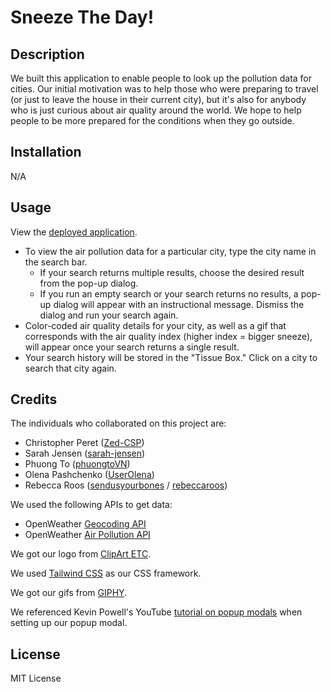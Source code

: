 # Sneeze The Day!

## Description

We built this application to enable people to look up the pollution data for cities. Our initial motivation was to help those who were preparing to travel (or just to leave the house in their current city), but it's also for anybody who is just curious about air quality around the world. We hope to help people to be more prepared for the conditions when they go outside.

## Installation

N/A

## Usage

<!-- URL to come -->
View the [deployed application]().

- To view the air pollution data for a particular city, type the city name in the search bar.
    - If your search returns multiple results, choose the desired result from the pop-up dialog.
    - If you run an empty search or your search returns no results, a pop-up dialog will appear with an instructional message. Dismiss the dialog and run your search again.
- Color-coded air quality details for your city, as well as a gif that corresponds with the air quality index (higher index = bigger sneeze), will appear once your search returns a single result.
- Your search history will be stored in the "Tissue Box." Click on a city to search that city again.

<!-- Screenshot to come -->


## Credits

The individuals who collaborated on this project are:
- Christopher Peret ([Zed-CSP](https://github.com/Zed-CSP))
- Sarah Jensen ([sarah-jensen](https://github.com/sarah-jensen))
- Phuong To ([phuongtoVN](https://github.com/phuongtoVN))
- Olena Pashchenko ([UserOlena](https://github.com/UserOlena))
- Rebecca Roos ([sendusyourbones](https://github.com/sendusyourbones) / [rebeccaroos](https://github.com/rebeccaroos))

We used the following APIs to get data:
- OpenWeather [Geocoding API](https://openweathermap.org/api/geocoding-api)
- OpenWeather [Air Pollution API](https://openweathermap.org/api/air-pollution)

We got our logo from [ClipArt ETC](https://etc.usf.edu/clipart/).

We used [Tailwind CSS](https://tailwindcss.com/) as our CSS framework.

We got our gifs from [GIPHY](https://giphy.com/).

We referenced Kevin Powell's YouTube [tutorial on popup modals](https://www.youtube.com/watch?v=TAB_v6yBXIE) when setting up our popup modal.

## License

MIT License